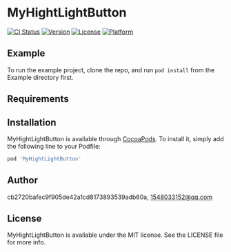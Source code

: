 # MyHightLightButton

[![CI Status](https://img.shields.io/travis/cb2720bafec9f905de42a1cd8173893539adb60a/MyHightLightButton.svg?style=flat)](https://travis-ci.org/cb2720bafec9f905de42a1cd8173893539adb60a/MyHightLightButton)
[![Version](https://img.shields.io/cocoapods/v/MyHightLightButton.svg?style=flat)](https://cocoapods.org/pods/MyHightLightButton)
[![License](https://img.shields.io/cocoapods/l/MyHightLightButton.svg?style=flat)](https://cocoapods.org/pods/MyHightLightButton)
[![Platform](https://img.shields.io/cocoapods/p/MyHightLightButton.svg?style=flat)](https://cocoapods.org/pods/MyHightLightButton)

## Example

To run the example project, clone the repo, and run `pod install` from the Example directory first.

## Requirements

## Installation

MyHightLightButton is available through [CocoaPods](https://cocoapods.org). To install
it, simply add the following line to your Podfile:

```ruby
pod 'MyHightLightButton'
```

## Author

cb2720bafec9f905de42a1cd8173893539adb60a, 1548033152@qq.com

## License

MyHightLightButton is available under the MIT license. See the LICENSE file for more info.
